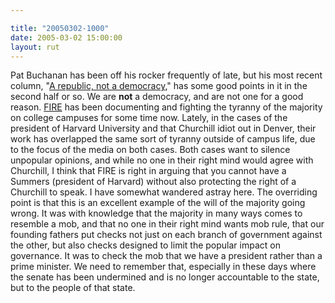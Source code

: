 ```yaml
---

title: "20050302-1000"
date: 2005-03-02 15:00:00
layout: rut
---
```


<p> Pat Buchanan has been off his rocker
frequently of late, but his most recent column, "<a href="http://www.wnd.com/news/article.asp?ARTICLE_ID=43106">A
republic, not a democracy</a>," has some good points in it
in the second half or so.  We are <strong>not</strong>
a democracy, and are not one for a good reason.  <a href="http://www.thefire.org/">FIRE</a> has been documenting
and fighting the tyranny of the majority on college campuses for
some time now.  Lately, in the cases of the president of Harvard
University and that Churchill idiot out in Denver, their work has
overlapped the same sort of tyranny outside of campus life, due to
the focus of the media on both cases.  Both cases want to silence
unpopular opinions, and while no one in their right mind would agree
with Churchill, I think that FIRE is right in arguing that you cannot
have a Summers (president of Harvard) without also protecting the
right of a Churchill to speak.  I have somewhat wandered astray here.
The overriding point is that this is an excellent example of the
will of the majority going wrong.  It was with knowledge that the
majority in many ways comes to resemble a mob, and that no one in
their right mind wants mob rule, that our founding fathers put
checks not just on each branch of government against the other,
but also checks designed to limit the popular impact on governance.
It was to check the mob that we have a president rather than a
prime minister.  We need to remember that, especially in these days
where the senate has been undermined and is no longer accountable
to the state, but to the people of that state.</p>

